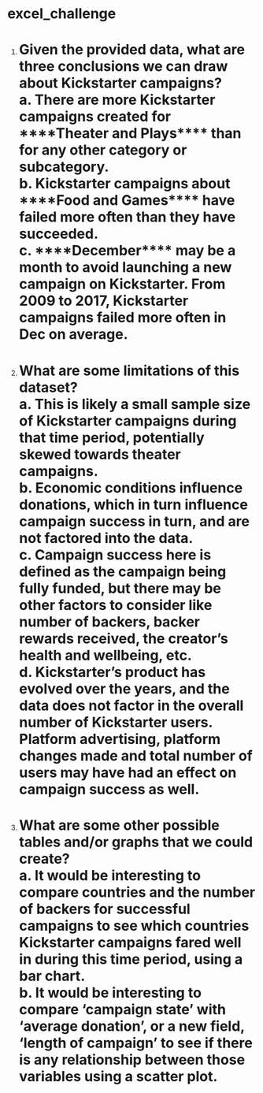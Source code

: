 # excel_challenge

1.	<h1>Given the provided data, what are three conclusions we can draw about Kickstarter campaigns?
     <br>a. There are more Kickstarter campaigns created for ****Theater and Plays**** than for any other category or subcategory.
     <br>b. Kickstarter campaigns about ****Food and Games**** have failed more often than they have succeeded.
     <br>c. ****December**** may be a month to avoid launching a new campaign on Kickstarter. From 2009 to 2017, Kickstarter campaigns failed more often in Dec on average. 

2.	<h1>What are some limitations of this dataset?
     <br>a. This is likely a small sample size  of Kickstarter campaigns during that time period, potentially skewed towards theater campaigns.
     <br>b. Economic conditions influence donations, which in turn influence campaign success in turn, and are not factored into the data.
     <br>c. Campaign success here is defined as the campaign being fully funded, but there may be other factors to consider like number of backers, backer rewards     received, the creator’s health and wellbeing, etc.
     <br>d. Kickstarter’s product has evolved over the years, and the data does not factor in the overall number of Kickstarter users. Platform advertising, platform changes made and total number of users may have had an effect on campaign success as well. 

3.	<h1>What are some other possible tables and/or graphs that we could create?
     <br>a. It would be interesting to compare countries and the number of backers for successful campaigns to see which countries Kickstarter campaigns fared well in during this time period, using a bar chart.
     <br>b. It would be interesting to compare ‘campaign state’ with ‘average donation’, or a new field, ‘length of campaign’ to see if there is any relationship between those variables using a scatter plot. 
